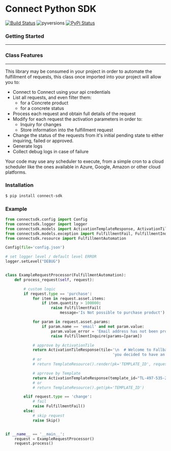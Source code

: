 # Connect Python  SDK

[![Build Status](https://travis-ci.org/ingrammicro/connect-python-sdk.svg?branch=master)](https://travis-ci.org/ingrammicro/connect-python-sdk) ![pyversions](https://img.shields.io/pypi/pyversions/connect-sdk.svg)  [![PyPi Status](https://img.shields.io/pypi/v/apsconnectcli.svg)](https://pypi.org/project/connect-sdk/)
### Getting Started
---
### Class Features
---
This library may be consumed in your project in order to automate the fulfillment of requests, this class once imported into your project will allow you to:

- Connect to Connect using your api credentials
- List all requests, and even filter them:
    - for a Concrete product
    - for a concrete status
- Process each request and obtain full details of the request
- Modify for each request the activation parameters in order to:
    - Inquiry for changes
    - Store information into the fulfillment request
- Change the status of the requests from it's initial pending state to either inquiring, failed or approved.
- Generate logs
- Collect debug logs in case of failure

Your code may use any scheduler to execute, from a simple cron to a cloud scheduler like the ones available in Azure, Google, Amazon or other cloud platforms.

### Installation

```sh
$ pip install connect-sdk
```
### Example
```python
from connectsdk.config import Config
from connectsdk.logger import logger
from connectsdk.models import ActivationTemplateResponse, ActivationTileResponse
from connectsdk.models.exception import FulfillmentFail, FulfillmentInquire, Skip
from connectsdk.resource import FulfillmentAutomation

Config(file='config.json')

# set logger level / default level ERROR
logger.setLevel("DEBUG")


class ExampleRequestProcessor(FulfillmentAutomation):
    def process_request(self, request):

        # custom logic
        if request.type == 'purchase':
            for item in request.asset.items:
                if item.quantity > 100000:
                    raise FulfillmentFail(
                        message='Is Not possible to purchase product')

            for param in request.asset.params:
                if param.name == 'email' and not param.value:
                    param.value_error = 'Email address has not been provided, please provide one'
                    raise FulfillmentInquire(params=[param])

            # approve by ActivationTile
            return ActivationTileResponse(tile='\n  # Welcome to Fallball!\n\nYes, '
                                               'you decided to have an account in our amazing service!')
            # or
            # return TemplateResource().render(pk='TEMPLATE_ID', request_id=request.id)

            # aprrove by Template
            return ActivationTemplateResponse(template_id="TL-497-535-242")
            # or
            # return TemplateResource().get(pk='TEMPLATE_ID')

        elif request.type == 'change':
            # fail
            raise FulfillmentFail()
        else:
            # skip request
            raise Skip()


if __name__ == '__main__':
    request = ExampleRequestProcessor()
    request.process()

```


